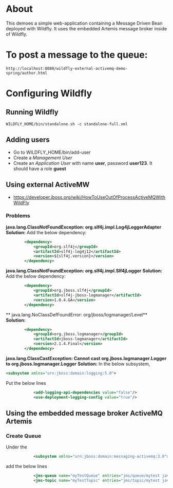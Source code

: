 # About

This demoes a simple web-application containing a Message Driven Bean deployed with Wildfly. It uses the embedded Artemis message broker inside of Wildfly.


# To post a message to the queue:

	http://localhost:8080/wildfly-external-activemq-demo-spring/author.html


# Configuring Wildfly

## Running Wildfly
	WILDFLY_HOME/bin/standalone.sh -c standalone-full.xml

## Adding users

- Go to WILDFLY_HOME/bin/add-user
- Create a *Management User*
- Create an *Application User* with name **user**, password **user123**. It should have a role **guest**

## Using external ActiveMW
- https://developer.jboss.org/wiki/HowToUseOutOfProcessActiveMQWithWildFly

### Problems
**java.lang.ClassNotFoundException: org.slf4j.impl.Log4jLoggerAdapter**
**Solution:**
Add the below dependency:
``` xml
		<dependency>
	        <groupId>org.slf4j</groupId>
	        <artifactId>slf4j-log4j12</artifactId>
	        <version>${slf4j.version}</version>
	    </dependency>
```

**java.lang.ClassNotFoundException: org.slf4j.impl.Slf4jLogger**
**Solution:**
Add the below dependency:
``` xml
		<dependency>
		    <groupId>org.jboss.slf4j</groupId>
		    <artifactId>slf4j-jboss-logmanager</artifactId>
		    <version>1.0.4.GA</version>
		</dependency>
```
 
** java.lang.NoClassDefFoundError: org/jboss/logmanager/Level**
**Solution:**
``` xml
		<dependency>
			<groupId>org.jboss.logmanager</groupId>
		    <artifactId>jboss-logmanager</artifactId>
			<version>2.1.4.Final</version>
		</dependency>
```	

**java.lang.ClassCastException: Cannot cast org.jboss.logmanager.Logger to org.jboss.logmanager.Logger**
**Solution:**
In the below subsystem,
``` xml
<subsystem xmlns="urn:jboss:domain:logging:5.0">
```

Put the below lines

``` xml
            <add-logging-api-dependencies value="false"/>
            <use-deployment-logging-config value="true"/>
```

## Using the embedded message broker ActiveMQ Artemis


### Create Queue

Under the

``` xml
			<subsystem xmlns="urn:jboss:domain:messaging-activemq:3.0">
```

add the below lines

``` xml
			<jms-queue name="myTestQueue" entries="jms/queue/mytest java:jboss/exported/jms/queue/mytest"/>
			<jms-topic name="myTestTopic" entries="jms/topic/mytest java:jboss/exported/jms/topic/mytest"/>
```
	


	
